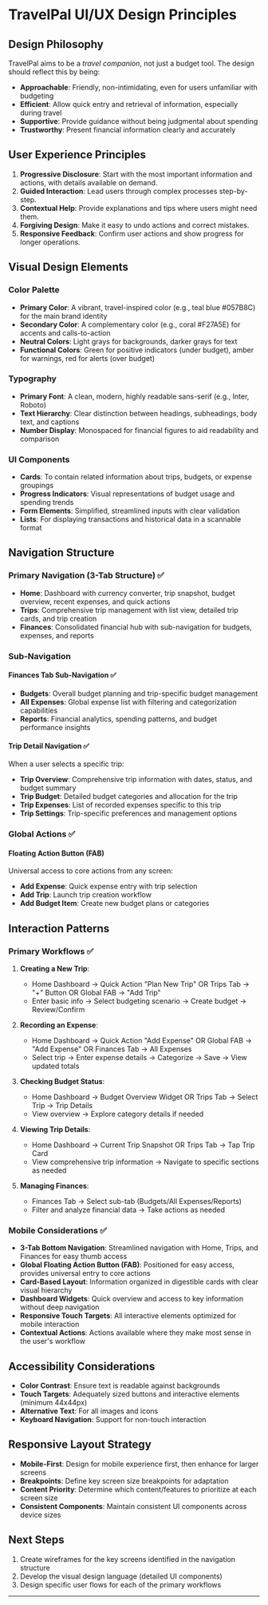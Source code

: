 # TravelPal UI/UX Design Principles

## Design Philosophy

TravelPal aims to be a _travel companion_, not just a budget tool. The design should reflect this by being:

- **Approachable**: Friendly, non-intimidating, even for users unfamiliar with budgeting
- **Efficient**: Allow quick entry and retrieval of information, especially during travel
- **Supportive**: Provide guidance without being judgmental about spending
- **Trustworthy**: Present financial information clearly and accurately

## User Experience Principles

1. **Progressive Disclosure**: Start with the most important information and actions, with details available on demand.
2. **Guided Interaction**: Lead users through complex processes step-by-step.
3. **Contextual Help**: Provide explanations and tips where users might need them.
4. **Forgiving Design**: Make it easy to undo actions and correct mistakes.
5. **Responsive Feedback**: Confirm user actions and show progress for longer operations.

## Visual Design Elements

### Color Palette

- **Primary Color**: A vibrant, travel-inspired color (e.g., teal blue #057B8C) for the main brand identity
- **Secondary Color**: A complementary color (e.g., coral #F27A5E) for accents and calls-to-action
- **Neutral Colors**: Light grays for backgrounds, darker grays for text
- **Functional Colors**: Green for positive indicators (under budget), amber for warnings, red for alerts (over budget)

### Typography

- **Primary Font**: A clean, modern, highly readable sans-serif (e.g., Inter, Roboto)
- **Text Hierarchy**: Clear distinction between headings, subheadings, body text, and captions
- **Number Display**: Monospaced for financial figures to aid readability and comparison

### UI Components

- **Cards**: To contain related information about trips, budgets, or expense groupings
- **Progress Indicators**: Visual representations of budget usage and spending trends
- **Form Elements**: Simplified, streamlined inputs with clear validation
- **Lists**: For displaying transactions and historical data in a scannable format

## Navigation Structure

### Primary Navigation (3-Tab Structure) ✅

- **Home**: Dashboard with currency converter, trip snapshot, budget overview, recent expenses, and quick actions
- **Trips**: Comprehensive trip management with list view, detailed trip cards, and trip creation
- **Finances**: Consolidated financial hub with sub-navigation for budgets, expenses, and reports

### Sub-Navigation

#### Finances Tab Sub-Navigation ✅

- **Budgets**: Overall budget planning and trip-specific budget management
- **All Expenses**: Global expense list with filtering and categorization capabilities
- **Reports**: Financial analytics, spending patterns, and budget performance insights

#### Trip Detail Navigation ✅

When a user selects a specific trip:

- **Trip Overview**: Comprehensive trip information with dates, status, and budget summary
- **Trip Budget**: Detailed budget categories and allocation for the trip
- **Trip Expenses**: List of recorded expenses specific to this trip
- **Trip Settings**: Trip-specific preferences and management options

### Global Actions ✅

#### Floating Action Button (FAB)

Universal access to core actions from any screen:

- **Add Expense**: Quick expense entry with trip selection
- **Add Trip**: Launch trip creation workflow
- **Add Budget Item**: Create new budget plans or categories

## Interaction Patterns

### Primary Workflows ✅

1. **Creating a New Trip**:

   - Home Dashboard → Quick Action "Plan New Trip" OR Trips Tab → "+" Button OR Global FAB → "Add Trip"
   - Enter basic info → Select budgeting scenario → Create budget → Review/Confirm

2. **Recording an Expense**:

   - Home Dashboard → Quick Action "Add Expense" OR Global FAB → "Add Expense" OR Finances Tab → All Expenses
   - Select trip → Enter expense details → Categorize → Save → View updated totals

3. **Checking Budget Status**:

   - Home Dashboard → Budget Overview Widget OR Trips Tab → Select Trip → Trip Details
   - View overview → Explore category details if needed

4. **Viewing Trip Details**:

   - Home Dashboard → Current Trip Snapshot OR Trips Tab → Tap Trip Card
   - View comprehensive trip information → Navigate to specific sections as needed

5. **Managing Finances**:
   - Finances Tab → Select sub-tab (Budgets/All Expenses/Reports)
   - Filter and analyze financial data → Take actions as needed

### Mobile Considerations ✅

- **3-Tab Bottom Navigation**: Streamlined navigation with Home, Trips, and Finances for easy thumb access
- **Global Floating Action Button (FAB)**: Positioned for easy access, provides universal entry to core actions
- **Card-Based Layout**: Information organized in digestible cards with clear visual hierarchy
- **Dashboard Widgets**: Quick overview and access to key information without deep navigation
- **Responsive Touch Targets**: All interactive elements optimized for mobile interaction
- **Contextual Actions**: Actions available where they make most sense in the user's workflow

## Accessibility Considerations

- **Color Contrast**: Ensure text is readable against backgrounds
- **Touch Targets**: Adequately sized buttons and interactive elements (minimum 44x44px)
- **Alternative Text**: For all images and icons
- **Keyboard Navigation**: Support for non-touch interaction

## Responsive Layout Strategy

- **Mobile-First**: Design for mobile experience first, then enhance for larger screens
- **Breakpoints**: Define key screen size breakpoints for adaptation
- **Content Priority**: Determine which content/features to prioritize at each screen size
- **Consistent Components**: Maintain consistent UI components across device sizes

## Next Steps

1. Create wireframes for the key screens identified in the navigation structure
2. Develop the visual design language (detailed UI components)
3. Design specific user flows for each of the primary workflows

---
